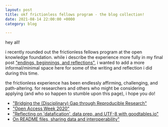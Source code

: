 ```yaml
---
layout: post
title: okf frictionless fellows program - the blog collection!
date: 2021-08-14 22:00:00 +0000
category: blog

---
```

hey all!

i recently rounded out the frictionless fellows program at the open knowledge foundation. while i describe the experience more fully in my final post ["endings, beginnings, and reflections"](https://fellows.frictionlessdata.io/blog/anne-final-blog/), i wanted to add a more informal/minimal space here for some of the writing and reflection i did during this time.

the frictionless experience has been endlessly affirming, challenging, and path-altering. for researchers and others who might be considering applying (and who so happen to stumble upon this page), i hope you do!

* ["Bridging the (Disciplinary) Gap through Reproducible Research"](https://fellows.frictionlessdata.io/blog/hello-anne/)
* ["Open Access Week 2020"](https://fellows.frictionlessdata.io/blog/oa-week-2020/)
* ["Reflecting on 'datafication', data prep, and UTF-8 with goodtables.io"](https://fellows.frictionlessdata.io/blog/anne-goodtables-blog/)
* [On README files, sharing data and interoperability"](https://fellows.frictionlessdata.io/blog/anne-partner-blog/)